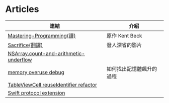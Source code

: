 # Articles

| 連結 | 介紹 |  
|---|---|
|  [Mastering-Programming(譯)](Mastering-Programming.md) | 原作 Kent Beck |  
| [Sacrifice(翻譯)](Sacrifice.md)  |  發人深省的影片 |  
| [NSArray.count-and-arithmetic-underflow ](iOS/NSArray.count-and-arithmetic-underflow.md)  | |  
| [memory overuse debug](iOS/memory-overuse-debug.md)  | 如何找出記憶體飆升的過程 |  
| [TableViewCell reuseIdentifier refactor](iOS/TableViewCell_reuseIdentifier_refactor.md)  | |  
| [Swift protocol extension](iOS/Swift_protocol_extension.md)  | |  
